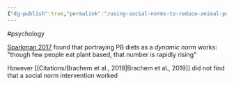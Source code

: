 ```yaml
---
{"dg-publish":true,"permalink":"/using-social-norms-to-reduce-animal-product-consumption/","created":"2025-10-23T17:42:47.397+01:00","updated":"2025-10-23T18:06:08.712+01:00"}
---
```


#psychology 


[Sparkman 2017](https://journals.sagepub.com/doi/abs/10.1177/0956797617719950) found that portraying PB diets as a *dynamic norm* works: "though few people eat plant based, that number is rapidly rising"

However [[Citations/Brachem et al., 2019\|Brachem et al., 2019]] did not find that a social norm intervention worked
